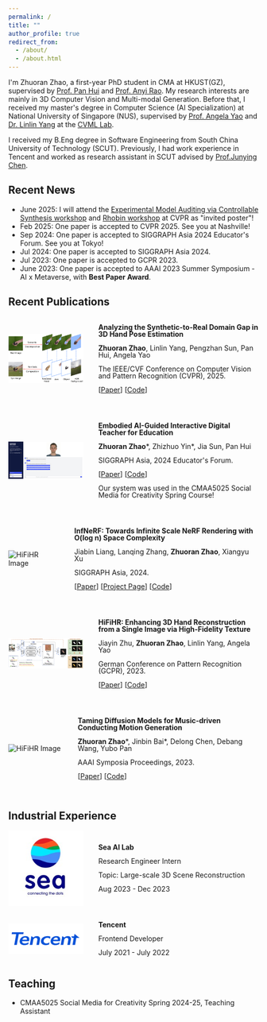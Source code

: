 ```yaml
---
permalink: /
title: ""
author_profile: true
redirect_from: 
  - /about/
  - /about.html
---
```


I'm Zhuoran Zhao, a first-year PhD student in CMA at HKUST(GZ), supervised by [Prof. Pan Hui](https://panhui.people.ust.hk/) and [Prof. Anyi Rao](https://anyirao.com/). My research interests are mainly in 3D Computer Vision and Multi-modal Generation. Before that, I received my master's degree in Computer Science (AI Specialization) at National University of Singapore (NUS), supervised by [Prof. Angela Yao](https://www.comp.nus.edu.sg/~ayao/) and [Dr. Linlin Yang](https://mu4yang.com/) at the [CVML Lab](https://cvml.comp.nus.edu.sg/).

I received my B.Eng degree in Software Engineering from South China University of Technology (SCUT). Previously, I had work experience in Tencent and worked as research assistant in SCUT advised by [Prof.Junying Chen](https://scholar.google.com/citations?user=vbIfLPsAAAAJ&hl=zh-CN).

## Recent News
- June 2025: I will attend the [Experimental Model Auditing via Controllable Synthesis workshop](https://sites.google.com/view/emacs2025) and [Rhobin workshop](https://rhobin-challenge.github.io/index.html) at CVPR as "invited poster"!
- Feb 2025: One paper is accepted to CVPR 2025. See you at Nashville!
- Sep 2024: One paper is accepted to SIGGRAPH Asia 2024 Educator's Forum. See you at Tokyo!
- Jul 2024: One paper is accepted to SIGGRAPH Asia 2024.
- Jul 2023: One paper is accepted to GCPR 2023.
- June 2023: One paper is accepted to AAAI 2023 Summer Symposium - AI x Metaverse, with **Best Paper Award**.

## Recent Publications
<div style="display: flex; align-items: center; margin-bottom: 30px;">
  <!-- <video controls autoplay width="30%" style="margin-right: 30px;">
    <source src="../images/infnerf.mp4" type="video/mp4">
  </video> -->
  <img src="../images/cvpr.png" alt="" width="30%" style="margin-right: 30px;"/>
    <div style="line-height: 1;">
        <p><strong>Analyzing the Synthetic-to-Real Domain Gap in 3D Hand Pose Estimation</strong></p>
        <p><strong>Zhuoran Zhao</strong>, Linlin Yang, Pengzhan Sun, Pan Hui, Angela Yao</p>
        <p>The IEEE/CVF Conference on Computer Vision and Pattern Recognition (CVPR), 2025.</p>
        <p>[<a href="https://arxiv.org/pdf/2503.19307">Paper</a>] [<a href="https://github.com/delaprada/HandSynthesis">Code</a>]</p>
    </div>
</div>
<div style="display: flex; align-items: center; margin-bottom: 30px;">
  <!-- <video controls autoplay width="30%" style="margin-right: 30px;">
    <source src="../images/infnerf.mp4" type="video/mp4">
  </video> -->
  <img src="../images/platform2.png" alt="" width="30%" style="margin-right: 30px;"/>
    <div style="line-height: 1;">
        <p><strong>Embodied AI-Guided Interactive Digital Teacher for Education</strong></p>
        <p><strong>Zhuoran Zhao</strong>*, Zhizhuo Yin*, Jia Sun, Pan Hui</p>
        <p>SIGGRAPH Asia, 2024 Educator's Forum.</p>
        <p>[<a href="https://dl.acm.org/doi/10.1145/3680533.3697070">Paper</a>] [<a href="https://github.com/delaprada/Embodied-AI-Guided-Interactive-Digital-Teacher.git">Code</a>]</p>
        <p>Our system was used in the CMAA5025 Social Media for Creativity Spring Course!</p>
    </div>
</div>

<div style="display: flex; align-items: center; margin-bottom: 30px;">
  <!-- <video controls autoplay width="30%" style="margin-right: 30px;">
    <source src="../images/infnerf.mp4" type="video/mp4">
  </video> -->
  <img src="../images/infnerf.gif" alt="HiFiHR Image" width="30%" style="margin-right: 30px;"/>
    <div style="line-height: 1;">
        <p><strong>InfNeRF: Towards Infinite Scale NeRF Rendering with O(log n) Space Complexity</strong></p>
        <p>Jiabin Liang, Lanqing Zhang, <strong>Zhuoran Zhao</strong>, Xiangyu Xu</p>
        <p>SIGGRAPH Asia, 2024.</p>
        <p>[<a href="https://dl.acm.org/doi/pdf/10.1145/3680528.3687646">Paper</a>] [<a href="https://jiabinliang.github.io/InfNeRF.io/">Project Page</a>] [<a href="https://github.com/sail-sg/InfNeRF.git">Code</a>]</p>
    </div>
</div>

<div style="display: flex; align-items: center; margin-bottom: 30px;">
    <img src="../images/gcpr.png" alt="HiFiHR Image" width="30%" style="margin-right: 30px;"/>
    <div style="line-height: 1;">
        <p><strong>HiFiHR: Enhancing 3D Hand Reconstruction from a Single Image via High-Fidelity Texture</strong></p>
        <p>Jiayin Zhu, <strong>Zhuoran Zhao</strong>, Linlin Yang, Angela Yao</p>
        <p>German Conference on Pattern Recognition (GCPR), 2023.</p>
        <p>[<a href="https://arxiv.org/abs/2308.13628">Paper</a>] [<a href="https://github.com/viridityzhu/HiFiHR">Code</a>]</p>
    </div>
</div>

<div style="display: flex; align-items: center;">
    <img src="../images/conductor.gif" alt="HiFiHR Image" width="30%" style="margin-right: 30px;"/>
    <div style="line-height: 1;">
        <p style="margin: 10;"><strong>Taming Diffusion Models for Music-driven Conducting Motion Generation</strong></p>
        <p style="margin: 10;"><strong>Zhuoran Zhao</strong>*, Jinbin Bai*, Delong Chen, Debang Wang, Yubo Pan</p>
        <p style="margin: 10;">AAAI Symposia Proceedings, 2023.</p>
        <p style="margin: 10;">[<a href="https://arxiv.org/abs/2306.10065">Paper</a>] [<a href="https://github.com/viiika/Diffusion-Conductor">Code</a>]</p>
    </div>
</div>

<br>

## Industrial Experience

<div style="display: flex; align-items: center;">
    <img src="../images/sea.jpeg" alt="HiFiHR Image" width="30%" style="margin-right: 30px;"/>
    <div style="line-height: 1;">
        <p style="margin: 10;"><strong>Sea AI Lab</strong></p>
        <p style="margin: 10;">Research Engineer Intern</p>
        <p style="margin: 10;">Topic: Large-scale 3D Scene Reconstruction</p>
        <p style="margin: 10;">Aug 2023 - Dec 2023</p>
    </div>
</div>

<br>

<div style="display: flex; align-items: center;">
    <img src="../images/tencent.png" alt="HiFiHR Image" width="30%" style="margin-right: 30px;"/>
    <div style="line-height: 1;">
        <p style="margin: 10;"><strong>Tencent</strong></p>
        <p style="margin: 10;">Frontend Developer</p>
        <p style="margin: 10;">July 2021 - July 2022</p>
    </div>
</div>



<!-- ## Preprint

<div style="display: flex; align-items: center;">
    <img src="../images/conductor.gif" alt="HiFiHR Image" width="30%" style="margin-right: 30px;"/>
    <div style="line-height: 1;">
        <p style="margin: 10;"><strong>Muddit: Liberating Generation Beyond Text-to-Image with a Unified Discrete Diffusion Model</strong></p>
        <p style="margin: 10;">Qingyu Shi, Jinbin Bai, <strong>Zhuoran Zhao</strong>, Wenhao Chai, Kaidong Yu, Jianzong Wu, Shuangyong Song, Yunhai Tong, Xiangtai Li, Xuelong Li, Shuicheng Yan</p>
        <p style="margin: 10;">[<a href="https://arxiv.org/abs/2306.10065">Paper</a>]
    </div>
</div> -->

<!-- - HiFiHR: Enhancing 3D Hand Reconstruction from a Single Image via High-Fidelity Texture 
  Jiayin Zhu, **Zhuoran Zhao**, Linlin Yang, Angela Yao  
  German Conference on Pattern Recognition (GCPR), 2023.  
  [Paper](https://arxiv.org/abs/2308.13628) / [Code](https://github.com/viridityzhu/HiFiHR) -->

<!-- - Taming Diffusion Models for Music-driven Conducting Motion Generation  
  **Zhuoran Zhao**, Jinbin Bai, Delong Chen, Debang Wang, Yubo Pan  
  AAAI symposia proceedings, 2023.  
  [Paper](https://arxiv.org/abs/2306.10065) / [Code](https://github.com/viiika/Diffusion-Conductor) -->

## Teaching
- CMAA5025 Social Media for Creativity Spring 2024-25, Teaching Assistant
